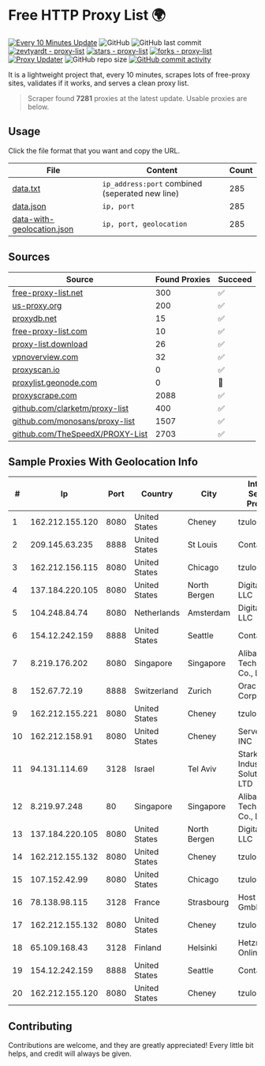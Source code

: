 
# Free HTTP Proxy List 🌍

[![Every 10 Minutes Update](https://github.com/mertguvencli/http-proxy-list/actions/workflows/main.yml/badge.svg?branch=main)](https://github.com/mertguvencli/http-proxy-list/actions/workflows/main.yml)
![GitHub](https://img.shields.io/github/license/mertguvencli/http-proxy-list)
![GitHub last commit](https://img.shields.io/github/last-commit/mertguvencli/http-proxy-list)
[![zevtyardt - proxy-list](https://img.shields.io/static/v1?label=zevtyardt&message=proxy-list&color=blue&logo=github)](https://github.com/zevtyardt/proxy-list "Go to GitHub repo")
[![stars - proxy-list](https://img.shields.io/github/stars/zevtyardt/proxy-list?style=social)](https://github.com/zevtyardt/proxy-list)
[![forks - proxy-list](https://img.shields.io/github/forks/zevtyardt/proxy-list?style=social)](https://github.com/zevtyardt/proxy-list)
[![Proxy Updater](https://github.com/zevtyardt/proxy-list/workflows/Proxy%20Updater/badge.svg)](https://github.com/zevtyardt/proxy-list/actions?query=workflow:"Proxy+Updater")
![GitHub repo size](https://img.shields.io/github/repo-size/zevtyardt/proxy-list)
[![GitHub commit activity](https://img.shields.io/github/commit-activity/m/zevtyardt/proxy-list?logo=commits)](https://github.com/zevtyardt/proxy-list/commits/main)

It is a lightweight project that, every 10 minutes, scrapes lots of free-proxy sites, validates if it works, and serves a clean proxy list.

> Scraper found **7281** proxies at the latest update. Usable proxies are below.

## Usage

Click the file format that you want and copy the URL.

|File|Content|Count|
|----|-------|-----|
|[data.txt](https://raw.githubusercontent.com/mertguvencli/http-proxy-list/main/proxy-list/data.txt)|`ip_address:port` combined (seperated new line)|285|
|[data.json](https://raw.githubusercontent.com/mertguvencli/http-proxy-list/main/proxy-list/data.json)|`ip, port`|285|
|[data-with-geolocation.json](https://raw.githubusercontent.com/mertguvencli/http-proxy-list/main/proxy-list/data-with-geolocation.json)|`ip, port, geolocation`|285|

## Sources

|Source|Found Proxies|Succeed|
|------|-------------|-------|
|[free-proxy-list.net](https://free-proxy-list.net)|300|✅|
|[us-proxy.org](https://www.us-proxy.org)|200|✅|
|[proxydb.net](http://proxydb.net)|15|✅|
|[free-proxy-list.com](https://free-proxy-list.com/?page=&port=&type%5B%5D=http&type%5B%5D=https&up_time=0&search=Search)|10|✅|
|[proxy-list.download](https://www.proxy-list.download/HTTP)|26|✅|
|[vpnoverview.com](https://vpnoverview.com/privacy/anonymous-browsing/free-proxy-servers)|32|✅|
|[proxyscan.io](https://www.proxyscan.io)|0|✅|
|[proxylist.geonode.com](https://proxylist.geonode.com/api/proxy-list?limit=300&page=1&sort_by=lastChecked&sort_type=desc&protocols=http,https)|0|🚫|
|[proxyscrape.com](https://api.proxyscrape.com/v2/?request=displayproxies&protocol=http&timeout=10000&country=all&ssl=all&anonymity=all)|2088|✅|
|[github.com/clarketm/proxy-list](https://raw.githubusercontent.com/clarketm/proxy-list/master/proxy-list-raw.txt)|400|✅|
|[github.com/monosans/proxy-list](https://raw.githubusercontent.com/monosans/proxy-list/main/proxies/http.txt)|1507|✅|
|[github.com/TheSpeedX/PROXY-List](https://raw.githubusercontent.com/TheSpeedX/PROXY-List/master/http.txt)|2703|✅|


## Sample Proxies With Geolocation Info

|#|Ip|Port|Country|City|Internet Service Provider|
|-|--|----|-------|----|-------------------------|
|1|162.212.155.120|8080|United States|Cheney|tzulo, inc.|
|2|209.145.63.235|8888|United States|St Louis|Contabo Inc.|
|3|162.212.156.115|8080|United States|Chicago|tzulo, inc.|
|4|137.184.220.105|8080|United States|North Bergen|DigitalOcean, LLC|
|5|104.248.84.74|8080|Netherlands|Amsterdam|DigitalOcean, LLC|
|6|154.12.242.159|8888|United States|Seattle|Contabo Inc.|
|7|8.219.176.202|8080|Singapore|Singapore|Alibaba (US) Technology Co., Ltd.|
|8|152.67.72.19|8888|Switzerland|Zurich|Oracle Corporation|
|9|162.212.155.221|8080|United States|Cheney|tzulo, inc.|
|10|162.212.158.91|8080|United States|Cheney|ServerCheap INC|
|11|94.131.114.69|3128|Israel|Tel Aviv|Stark Industries Solutions LTD|
|12|8.219.97.248|80|Singapore|Singapore|Alibaba (US) Technology Co., Ltd.|
|13|137.184.220.105|8080|United States|North Bergen|DigitalOcean, LLC|
|14|162.212.155.132|8080|United States|Cheney|tzulo, inc.|
|15|107.152.42.99|8080|United States|Chicago|tzulo, inc.|
|16|78.138.98.115|3128|France|Strasbourg|Host Europe GmbH|
|17|162.212.155.132|8080|United States|Cheney|tzulo, inc.|
|18|65.109.168.43|3128|Finland|Helsinki|Hetzner Online GmbH|
|19|154.12.242.159|8888|United States|Seattle|Contabo Inc.|
|20|162.212.155.120|8080|United States|Cheney|tzulo, inc.|



## Contributing

Contributions are welcome, and they are greatly appreciated! Every
little bit helps, and credit will always be given.

